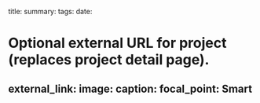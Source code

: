 title: 
summary: 
tags:
date: 

# Optional external URL for project (replaces project detail page).

external_link: 
image:
  caption: 
  focal_point: Smart
---
